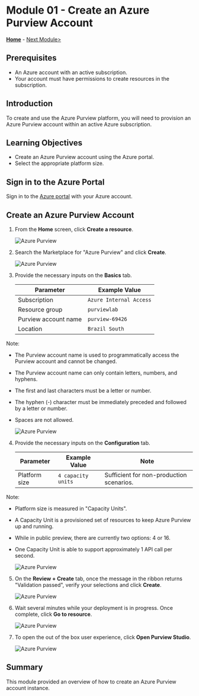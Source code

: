 # Module 01 - Create an Azure Purview Account

**[Home](../README.md)** - [Next Module>](../modules/module02.md)

## Prerequisites

* An Azure account with an active subscription.
* Your account must have permissions to create resources in the subscription.

## Introduction

To create and use the Azure Purview platform, you will need to provision an Azure Purview account within an active Azure subscription.

## Learning Objectives

* Create an Azure Purview account using the Azure portal.
* Select the appropriate platform size.

## Sign in to the Azure Portal

Sign in to the [Azure portal](https://portal.azure.com) with your Azure account.

## Create an Azure Purview Account

1. From the **Home** screen, click **Create a resource**.

    ![Azure Purview](../images/01-create-resource.png)  

2. Search the Marketplace for "Azure Purview" and click **Create**.

    ![Azure Purview](../images/01-create-purview.png)

3. Provide the necessary inputs on the **Basics** tab.

    | Parameter  | Example Value |
    | --- | --- |
    | Subscription | `Azure Internal Access` |
    | Resource group | `purviewlab` |
    | Purview account name | `purview-69426` |
    | Location | `Brazil South` |

Note:

* The Purview account name is used to programmatically access the Purview account and cannot be changed.
* The Purview account name can only contain letters, numbers, and hyphens.
* The first and last characters must be a letter or number.
* The hyphen (-) character must be immediately preceded and followed by a letter or number.
* Spaces are not allowed.

    ![Azure Purview](../images/01-create-basic.png)

4. Provide the necessary inputs on the **Configuration** tab.

    | Parameter  | Example Value | Note |
    | --- | --- | --- |
    | Platform size | `4 capacity units` | Sufficient for non-production scenarios. |

Note:

* Platform size is measured in "Capacity Units".
* A Capacity Unit is a provisioned set of resources to keep Azure Purview up and running.
* While in public preview, there are currently two options: 4 or 16.
* One Capacity Unit is able to support approximately 1 API call per second.

    ![Azure Purview](../images/01-create-configuration.png)

5. On the **Review + Create** tab, once the message in the ribbon returns "Validation passed", verify your selections and click **Create**.

    ![Azure Purview](../images/01-create-create.png)

6. Wait several minutes while your deployment is in progress. Once complete, click **Go to resource**.

    ![Azure Purview](../images/01-goto-resource.png)

7. To open the out of the box user experience, click **Open Purview Studio**.

    ![Azure Purview](../images/01-open-studio.png)

## Summary

This module provided an overview of how to create an Azure Purview account instance.
